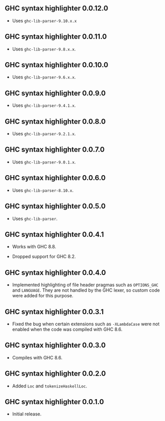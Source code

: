 ## GHC syntax highlighter 0.0.12.0

* Uses `ghc-lib-parser-9.10.x.x`

## GHC syntax highlighter 0.0.11.0

* Uses `ghc-lib-parser-9.8.x.x`.

## GHC syntax highlighter 0.0.10.0

* Uses `ghc-lib-parser-9.6.x.x`.

## GHC syntax highlighter 0.0.9.0

* Uses `ghc-lib-parser-9.4.1.x`.

## GHC syntax highlighter 0.0.8.0

* Uses `ghc-lib-parser-9.2.1.x`.

## GHC syntax highlighter 0.0.7.0

* Uses `ghc-lib-parser-9.0.1.x`.

## GHC syntax highlighter 0.0.6.0

* Uses `ghc-lib-parser-8.10.x`.

## GHC syntax highlighter 0.0.5.0

* Uses `ghc-lib-parser`.

## GHC syntax highlighter 0.0.4.1

* Works with GHC 8.8.

* Dropped support for GHC 8.2.

## GHC syntax highlighter 0.0.4.0

* Implemented highlighting of file header pragmas such as `OPTIONS_GHC` and
  `LANGUAGE`. They are not handled by the GHC lexer, so custom code were
  added for this purpose.

## GHC syntax highlighter 0.0.3.1

* Fixed the bug when certain extensions such as `-XLambdaCase` were not
  enabled when the code was compiled with GHC 8.6.

## GHC syntax highlighter 0.0.3.0

* Compiles with GHC 8.6.

## GHC syntax highlighter 0.0.2.0

* Added `Loc` and `tokenizeHaskellLoc`.

## GHC syntax highlighter 0.0.1.0

* Initial release.
